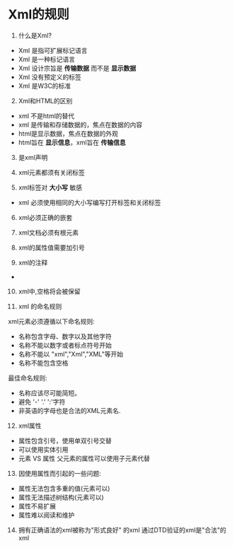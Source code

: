 # Xml的规则

1. 什么是Xml?

- Xml 是指可扩展标记语言
- Xml 是一种标记语言
- Xml 设计宗旨是 **传输数据** 而不是 **显示数据**
- Xml 没有预定义的标签
- Xml 是W3C的标准

2. Xml和HTML的区别

- xml 不是html的替代
- xml 是传输和存储数据的，焦点在数据的内容
- html是显示数据，焦点在数据的外观
- html旨在 **显示信息**，xml旨在 **传输信息**

3. <?xml verson="1.0" encoding="utf-8">是xml声明

4. xml元素都须有关闭标签

5. xml标签对 **大小写** 敏感
- xml 必须使用相同的大小写编写打开标签和关闭标签

6. xml必须正确的嵌套

7. xml文档必须有根元素

8. xml的属性值需要加引号

9. xml的注释
- <!-- -  -->

10. xml中,空格将会被保留

11. xml 的命名规则

xml元素必须遵循以下命名规则:
- 名称包含字母、数字以及其他字符
- 名称不能以数字或者标点符号开始
- 名称不能以 "xml","Xml","XML"等开始
- 名称不能包含空格

最佳命名规则:
- 名称应该尽可能简短。
- 避免 '-' '.' ':'字符
- 非英语的字母也是合法的XML元素名.

12. xml属性

- 属性包含引号，使用单双引号交替
- 可以使用实体引用
- 元素 VS 属性  父元素的属性可以使用子元素代替

13. 因使用属性而引起的一些问题:

- 属性无法包含多重的值(元素可以)
- 属性无法描述树结构(元素可以)
- 属性不易扩展
- 属性难以阅读和维护


14. 拥有正确语法的xml被称为"形式良好" 的xml
通过DTD验证的xml是"合法"的xml









<!--  -->
